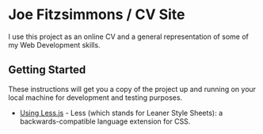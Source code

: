 # Joe Fitzsimmons / CV Site

I use this project as an online CV and a general representation of some of my Web Development skills.

## Getting Started

These instructions will get you a copy of the project up and running on your local machine for development and testing purposes.

* [Using Less.js](http://lesscss.org/usage/) - Less (which stands for Leaner Style Sheets): a backwards-compatible language extension for CSS.
